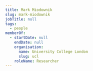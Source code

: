 ```yaml
---
title: Mark Miodownik
slug: mark-miodownik
jobTitle: null
tags:
  - people
memberOf:
  - startDate: null
    endDate: null
    organisation:
      name: University College London
      slug: ucl
    roleName: Researcher
---
```

